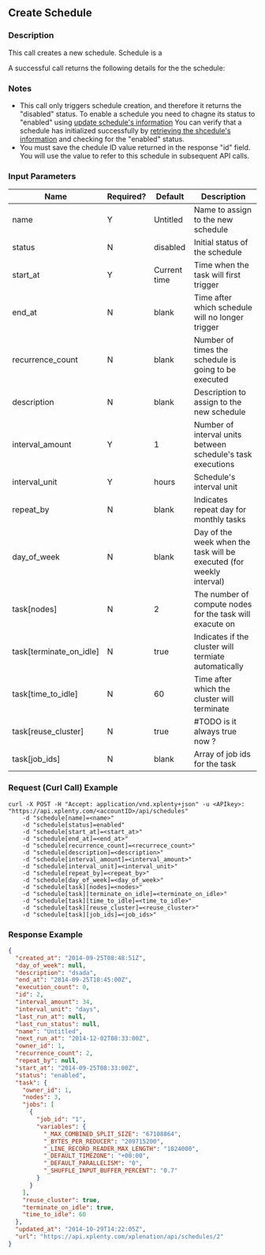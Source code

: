 ## Create Schedule

### Description
This call creates a new schedule. Schedule is a

A successful call returns the following details for the the schedule:
<!-- #TODO -->

### Notes
* This call only triggers schedule creation, and therefore it returns the "disabled" status. To enable a schedule you need to chagne its status to "enabled" using [update schedule's information](https://github.com/xplenty/xplenty-api-doc/blob/master/sections/update-schedule-information.md)
You can verify that a schedule has initialized successfully by [retrieving the shcedule's information](https://github.com/xplenty/xplenty-api-doc/blob/master/sections/get-schedule-information.md) and checking for the "enabled" status.
* You must save the chedule ID value returned in the response "id" field. You will use the value to refer to this schedule in subsequent API calls.

### Input Parameters
| Name                    | Required? | Default      | Description                                                          |
| ----                    | --------- | -------      | -----------                                                          |
| name                    | Y         | Untitled     | Name to assign to the new schedule                                   |
| status                  | N         | disabled     | Initial status of the schedule                                       |
| start_at                | Y         | Current time | Time when the task will first trigger                                |
| end_at                  | N         | blank        | Time after which schedule will no longer trigger                     |
| recurrence_count        | N         | blank        | Number of times the schedule is going to be executed                 |
| description             | N         | blank        | Description to assign to the new schedule                            |
| interval_amount         | Y         | 1            | Number of interval units between schedule's task executions          |
| interval_unit           | Y         | hours        | Schedule's interval unit                                             |
| repeat_by               | N         | blank        | Indicates repeat day for monthly tasks                               |
| day_of_week             | N         | blank        | Day of the week when the task will be executed (for weekly interval) |
| task[nodes]             | N         | 2            | The number of compute nodes for the task will exacute on             |
| task[terminate_on_idle] | N         | true         | Indicates if the cluster will termiate automatically                 |
| task[time_to_idle]      | N         | 60           | Time after which the cluster will terminate                          |
| task[reuse_cluster]     | N         | true         | #TODO is it always true now ?                                        |
| task[job_ids]           | N         | blank        | Array of job ids for the task                                        |

### Request (Curl Call) Example
```shell
curl -X POST -H "Accept: application/vnd.xplenty+json" -u <APIkey>: "https://api.xplenty.com/<accountID>/api/schedules"
    -d "schedule[name]=<name>"
    -d "schedule[status]=enabled"
    -d "schedule[start_at]=<start_at>"
    -d "schedule[end_at]=<end_at>"
    -d "schedule[recurrence_count]=<recurrece_count>"
    -d "schedule[description]=<description>"
    -d "schedule[interval_amount]=<interval_amount>"
    -d "schedule[interval_unit]=<interval_unit>"
    -d "schedule[repeat_by]=<repeat_by>"
    -d "schedule[day_of_week]=<day_of_week>"
    -d "schedule[task][nodes]=<nodes>"
    -d "schedule[task][terminate_on_idle]=<terminate_on_idle>"
    -d "schedule[task][time_to_idle]=<time_to_idle>"
    -d "schedule[task][reuse_cluster]=<reuse_cluster>"
    -d "schedule[task][job_ids]=<job_ids>"
```
### Response Example
```json
{
  "created_at": "2014-09-25T08:48:51Z",
  "day_of_week": null,
  "description": "dsada",
  "end_at": "2014-09-25T10:45:00Z",
  "execution_count": 0,
  "id": 2,
  "interval_amount": 34,
  "interval_unit": "days",
  "last_run_at": null,
  "last_run_status": null,
  "name": "Untitled",
  "next_run_at": "2014-12-02T08:33:00Z",
  "owner_id": 1,
  "recurrence_count": 2,
  "repeat_by": null,
  "start_at": "2014-09-25T08:33:00Z",
  "status": "enabled",
  "task": {
    "owner_id": 1,
    "nodes": 3,
    "jobs": [
      {
        "job_id": "1",
        "variables": {
          "_MAX_COMBINED_SPLIT_SIZE": "67108864",
          "_BYTES_PER_REDUCER": "209715200",
          "_LINE_RECORD_READER_MAX_LENGTH": "1024000",
          "_DEFAULT_TIMEZONE": "+00:00",
          "_DEFAULT_PARALLELISM": "0",
          "_SHUFFLE_INPUT_BUFFER_PERCENT": "0.7"
        }
      }
    ],
    "reuse_cluster": true,
    "terminate_on_idle": true,
    "time_to_idle": 60
  },
  "updated_at": "2014-10-29T14:22:05Z",
  "url": "https://api.xplenty.com/xplenation/api/schedules/2"
}
```
